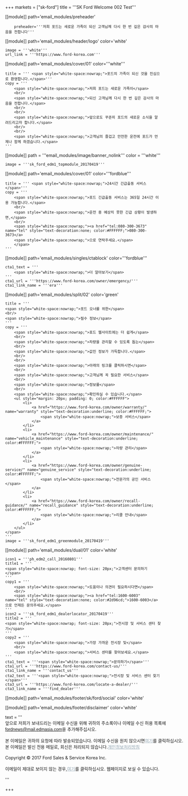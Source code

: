 +++
markets = ["sk-ford"]
title = '''SK Ford Welcome 002 Test'''

[[module]]
path='email_modules/preheader'

		preheader='''저희 포드는 새로운 가족이 되신 고객님께 다시 한 번 깊은 감사의 마음을 전합니다'''

[[module]]
path='email_modules/header/logo'
color='white'

	image = '''white'''
	url_link = '''https://www.ford-korea.com'''

[[module]]
path='email_modules/cover/01'
color='''white'''

    title = ''' <span style="white-space:nowrap;">포드의 가족이 되신 것을 진심으로 환영합니다.</span>'''
	copy = '''
        <span style="white-space:nowrap;">저희 포드는 새로운 가족이</span>
        <br/>
        <span style="white-space:nowrap;">되신 고객님께 다시 한 번 깊은 감사의 마음을 전합니다.</span>
        <br/>
        <br/>
        <span style="white-space:nowrap;">앞으로도 꾸준히 포드의 새로운 소식을 알려드리고자 합니다.</span>
        <br/>
        <br/>
        <span style="white-space:nowrap;">고객님의 즐겁고 안전한 운전에 포드가 언제나 함께 하겠습니다.</span>
    '''

[[module]]
path = '''email_modules/image/banner_nolink'''
color = '''white'''

	image = '''sk_ford_edm1_topmodule_20170419'''

[[module]]
path='email_modules/cover/01'
color='''fordblue'''

	title = ''' <span style="white-space:nowrap;">24시간 긴급출동 서비스</span>'''
	copy = '''
        <span style="white-space:nowrap;">포드 긴급출동 서비스는 365일 24시간 이용 가능합니다.</span>
        <br/>
        <span style="white-space:nowrap;">운전 중 예상치 못한 긴급 상황이 발생하면,</span>
        <br/>
        <span style="white-space:nowrap;"><a href="tel:080-300-3673" name="tel" style="text-decoration:none; color:#FFFFFF;">080-300-3673</a>
        <span style="white-space:nowrap;">으로 연락주세요.</span>
        </span>
    '''

[[module]]
path='email_modules/singles/ctablock'
color='''fordblue'''

	cta1_text = '''
        <span style="white-space:nowrap;">더 알아보기</span>
    '''
	cta1_url = '''https://www.ford-korea.com/owner/emergency/'''
	cta1_link_name = '''era'''

[[module]]
path='email_modules/split/02'
color='green'

	title = '''
    <span style="white-space:nowrap;">포드 오너를 위한</span>
    <br/>
    <span style="white-space:nowrap;">필수 정보</span>
    '''
	copy = '''
        <span style="white-space:nowrap;">포드 웹사이트에는 더 쉽게</span>
        <br/>
        <span style="white-space:nowrap;">차량을 관리할 수 있도록 돕는</span>
        <br/>
        <span style="white-space:nowrap;">값진 정보가 가득합니다.</span>
        <br/>
        <br/>
        <span style="white-space:nowrap;">아래의 링크를 클릭하시면</span>
        <br/>
        <span style="white-space:nowrap;">고객님께 꼭 필요한 서비스</span>
        <br/>
        <span style="white-space:nowrap;">정보를</span>
        <br/>
        <span style="white-space:nowrap;">확인하실 수 있습니다.</span>
    	<ul style="margin: 20px; padding: 0; color:#FFFFFF">
    		<li>
                <a href="https://www.ford-korea.com/owner/warranty/" name="warranty" style="text-decoration:underline; color:#FFFFFF;">
                    <span style="white-space:nowrap;">보증 서비스</span>
                </a>
            </li>
    		<li>
                <a href="https://www.ford-korea.com/owner/maintenance/" name="vehicle_maintenance" style="text-decoration:underline; color:#FFFFFF;">
                    <span style="white-space:nowrap;">차량 관리</span>
                </a>
            </li>
    		<li>
                <a href="https://www.ford-korea.com/owner/genuine-service/" name="genuine_service" style="text-decoration:underline; color:#FFFFFF;">
                    <span style="white-space:nowrap;">전문가의 공인 서비스</span>
                </a>
            </li>
    		<li>
                <a href="https://www.ford-korea.com/owner/recall-guidance/" name="recall_guidance" style="text-decoration:underline; color:#FFFFFF;">
                    <span style="white-space:nowrap;">리콜 안내</span>
                </a>
            </li>
    	</ul>
    </span>
    '''
	image = '''sk_ford_edm1_greenmodule_20170419'''

[[module]]
path='email_modules/dual/01'
color='white'

	icon1 = '''ph_edm2_call_20160801'''
	title1 = '''
    <span style="white-space:nowrap; font-size: 20px;">고객센터 문의하기</span>
    '''
	copy1 = '''
        <span style="white-space:nowrap;">도움이나 의견이 필요하시다면</span>
        <br/>
        <span style="white-space:nowrap;"><a href="tel:1600-6003" name="tel" style="text-decoration:none; color:#2d96cd;">1600-6003</a>으로 언제든 문의주세요.</span>
    '''
	icon2 = '''sk_ford_edm1_dealerlocator_20170419'''
	title2 = '''
    <span style="white-space:nowrap; font-size: 20px;">전시장 및 서비스 센터 찾기</span>
    '''
	copy2 = '''
        <span style="white-space:nowrap;">가장 가까운 전시장 및</span>
        <br/>
        <span style="white-space:nowrap;">서비스 센터를 찾아보세요.</span>
    '''
	cta1_text = '''<span style="white-space:nowrap;">문의하기</span>'''
	cta1_url = '''https://www.ford-korea.com/contact-us/'''
	cta1_link_name = '''contact_us'''
	cta2_text = '''<span style="white-space:nowrap;">전시장 및 서비스 센터 찾기</span>'''
	cta3_url = '''https://www.ford-korea.com/locate-a-dealer/'''
	cta3_link_name = '''find_dealer'''

[[module]]
path='email_modules/footer/sk/ford/social'
color='white'

[[module]]
path='email_modules/footer/disclaimer'
color='white'

text = '''
<span style="white-space:nowrap;">앞으로 저희가 보내드리는 이메일 수신을 위해 귀하의 주소록이나 이메일 수신 허용 목록에</span>
<br/>
<span style="font-family:'Nanum Gothic',Malgun Gothic,sans-serif; text-decoration:underline; color:#ffffff;">fordnews@mail.edmasia.com</span>을 추가해주십시오.</span>
<br/>
<br/>
<span style="white-space:nowrap;">본 이메일은 귀하의 요청에 따라 발송되었습니다. 이메일 수신을 원치 않으시면<a href="<%unsubscribe_link_text%>" style="color:#91a4b1; text-decoration:underline">여기</a>를 클릭하십시오.</span> 
<br />
<span style="white-space:nowrap;">본 이메일은 발신 전용 메일로, 회신은 처리되지 않습니다.<a href="https://www.ford-korea.com/privacy/" name="privacy" style="text-decoration:underline; color:#91a4b1;">개인정보처리방침</a></span> 
<br/>
<br/>
<span style="white-space:nowrap;">Copyright © 2017 Ford Sales & Service Korea Inc.</span>
<br/>
<br/>
<span style="white-space:nowrap;">이메일이 제대로 보이지 않는 경우,<span class="mobile-display-block"></span><a href="<%syslink_message_read url='/public/read_message.jsp'%>" style="color:#91a4b1; text-decoration:underline">여기</a>를 클릭하십시오. 웹페이지로 보실 수 있습니다.</span>
<br/>
<br/>
'''

+++